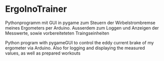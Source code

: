 # ErgoInoTrainer
Pythonprogramm mit GUI in pygame zum Steuern der Wirbelstrombremse meines Ergometers per Arduino. Ausserdem zum Loggen und Anzeigen der Messwerte, sowie vorbereiteteten Traingseinheiten

Python program with pygameGUI to control the eddy current brake of my ergometer via Arduino. Also for logging and displaying the measured values, as well as prepared workouts